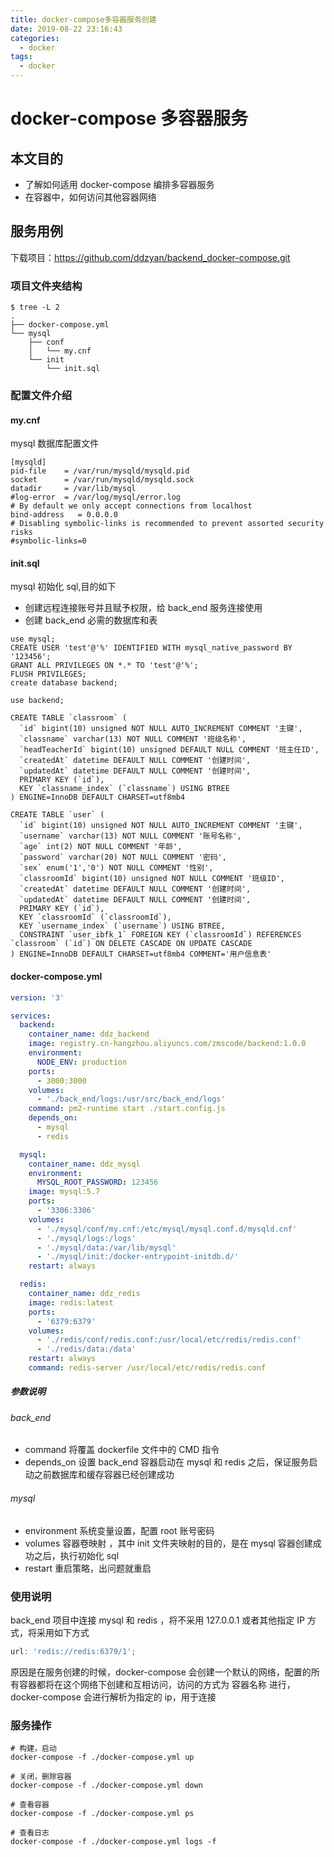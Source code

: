```yaml
---
title: docker-compose多容器服务创建
date: 2019-08-22 23:16:43
categories:
  - docker
tags:
  - docker
---
```


# docker-compose 多容器服务

## 本文目的

- 了解如何适用 docker-compose 编排多容器服务
- 在容器中，如何访问其他容器网络

## 服务用例

下载项目：https://github.com/ddzyan/backend_docker-compose.git

### 项目文件夹结构

```shell
$ tree -L 2
.
├── docker-compose.yml
└── mysql
    ├── conf
    │   └── my.cnf
    └── init
        └── init.sql
```

<!--more-->

### 配置文件介绍

#### my.cnf

mysql 数据库配置文件

```
[mysqld]
pid-file    = /var/run/mysqld/mysqld.pid
socket      = /var/run/mysqld/mysqld.sock
datadir     = /var/lib/mysql
#log-error  = /var/log/mysql/error.log
# By default we only accept connections from localhost
bind-address   = 0.0.0.0
# Disabling symbolic-links is recommended to prevent assorted security risks
#symbolic-links=0
```

#### init.sql

mysql 初始化 sql,目的如下

- 创建远程连接账号并且赋予权限，给 back_end 服务连接使用
- 创建 back_end 必需的数据库和表

```
use mysql;
CREATE USER 'test'@'%' IDENTIFIED WITH mysql_native_password BY '123456';
GRANT ALL PRIVILEGES ON *.* TO 'test'@'%';
FLUSH PRIVILEGES;
create database backend;

use backend;

CREATE TABLE `classroom` (
  `id` bigint(10) unsigned NOT NULL AUTO_INCREMENT COMMENT '主键',
  `classname` varchar(13) NOT NULL COMMENT '班级名称',
  `headTeacherId` bigint(10) unsigned DEFAULT NULL COMMENT '班主任ID',
  `createdAt` datetime DEFAULT NULL COMMENT '创建时间',
  `updatedAt` datetime DEFAULT NULL COMMENT '创建时间',
  PRIMARY KEY (`id`),
  KEY `classname_index` (`classname`) USING BTREE
) ENGINE=InnoDB DEFAULT CHARSET=utf8mb4

CREATE TABLE `user` (
  `id` bigint(10) unsigned NOT NULL AUTO_INCREMENT COMMENT '主键',
  `username` varchar(13) NOT NULL COMMENT '账号名称',
  `age` int(2) NOT NULL COMMENT '年龄',
  `password` varchar(20) NOT NULL COMMENT '密码',
  `sex` enum('1','0') NOT NULL COMMENT '性别',
  `classroomId` bigint(10) unsigned NOT NULL COMMENT '班级ID',
  `createdAt` datetime DEFAULT NULL COMMENT '创建时间',
  `updatedAt` datetime DEFAULT NULL COMMENT '创建时间',
  PRIMARY KEY (`id`),
  KEY `classroomId` (`classroomId`),
  KEY `username_index` (`username`) USING BTREE,
  CONSTRAINT `user_ibfk_1` FOREIGN KEY (`classroomId`) REFERENCES `classroom` (`id`) ON DELETE CASCADE ON UPDATE CASCADE
) ENGINE=InnoDB DEFAULT CHARSET=utf8mb4 COMMENT='用户信息表'
```

#### docker-compose.yml

```yml
version: '3'

services:
  backend:
    container_name: ddz_backend
    image: registry.cn-hangzhou.aliyuncs.com/zmscode/backend:1.0.0
    environment:
      NODE_ENV: production
    ports:
      - 3000:3000
    volumes:
      - './back_end/logs:/usr/src/back_end/logs'
    command: pm2-runtime start ./start.config.js
    depends_on:
      - mysql
      - redis

  mysql:
    container_name: ddz_mysql
    environment:
      MYSQL_ROOT_PASSWORD: 123456
    image: mysql:5.7
    ports:
      - '3306:3306'
    volumes:
      - './mysql/conf/my.cnf:/etc/mysql/mysql.conf.d/mysqld.cnf'
      - './mysql/logs:/logs'
      - './mysql/data:/var/lib/mysql'
      - './mysql/init:/docker-entrypoint-initdb.d/'
    restart: always

  redis:
    container_name: ddz_redis
    image: redis:latest
    ports:
      - '6379:6379'
    volumes:
      - './redis/conf/redis.conf:/usr/local/etc/redis/redis.conf'
      - './redis/data:/data'
    restart: always
    command: redis-server /usr/local/etc/redis/redis.conf
```

##### 参数说明

###### back_end

- command 将覆盖 dockerfile 文件中的 CMD 指令
- depends_on 设置 back_end 容器启动在 mysql 和 redis 之后，保证服务启动之前数据库和缓存容器已经创建成功

###### mysql

- environment 系统变量设置，配置 root 账号密码
- volumes 容器卷映射 ，其中 init 文件夹映射的目的，是在 mysql 容器创建成功之后，执行初始化 sql
- restart 重启策略，出问题就重启

### 使用说明

back_end 项目中连接 mysql 和 redis ，将不采用 127.0.0.1 或者其他指定 IP 方式，将采用如下方式

```js
url: 'redis://redis:6379/1';
```

原因是在服务创建的时候，docker-compose 会创建一个默认的网络，配置的所有容器都将在这个网络下创建和互相访问，访问的方式为 容器名称 进行，docker-compose 会进行解析为指定的 ip，用于连接

### 服务操作

```shell
# 构建，启动
docker-compose -f ./docker-compose.yml up

# 关闭，删除容器
docker-compose -f ./docker-compose.yml down

# 查看容器
docker-compose -f ./docker-compose.yml ps

# 查看日志
docker-compose -f ./docker-compose.yml logs -f
```
